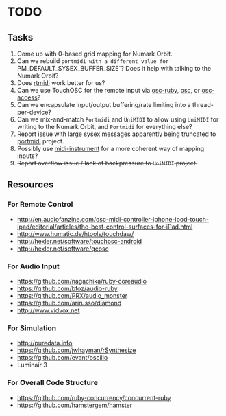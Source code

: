 # TODO

## Tasks

1. Come up with 0-based grid mapping for Numark Orbit.
1. Can we rebuild `portmidi with a different value for `PM_DEFAULT_SYSEX_BUFFER_SIZE`?  Does it help with talking to the Numark Orbit?
1. Does [rtmidi](https://github.com/adamjmurray/ruby-rtmidi) work better for us?
1. Can we use TouchOSC for the remote input via [osc-ruby](https://github.com/aberant/osc-ruby), [osc](https://rubygems.org/gems/osc), or [osc-access](https://github.com/arirusso/osc-access)?
1. Can we encapsulate input/output buffering/rate limiting into a thread-per-device?
1. Can we mix-and-match `Portmidi` and `UniMIDI` to allow using `UniMIDI` for writing to the Numark Orbit, and `Portmidi` for everything else?
1. Report issue with large sysex messages apparently being truncated to [portmidi](https://github.com/halfbyte/portmidi) project.
1. Possibly use [midi-instrument](https://github.com/arirusso/midi-instrument) for a more coherent way of mapping inputs?
1. ~~Report overflow issue / lack of backpressure to `UniMIDI` project.~~


## Resources

### For Remote Control

* http://en.audiofanzine.com/osc-midi-controller-iphone-ipod-touch-ipad/editorial/articles/the-best-control-surfaces-for-iPad.html
* http://www.humatic.de/htools/touchdaw/
* http://hexler.net/software/touchosc-android
* http://hexler.net/software/qcosc


### For Audio Input

* https://github.com/nagachika/ruby-coreaudio
* https://github.com/bfoz/audio-ruby
* https://github.com/PRX/audio_monster
* https://github.com/arirusso/diamond
* http://www.vidvox.net

### For Simulation

* http://puredata.info
* https://github.com/jwhayman/rSynthesize
* https://github.com/evant/oscillo
* Luminair 3

### For Overall Code Structure

* https://github.com/ruby-concurrency/concurrent-ruby
* https://github.com/hamstergem/hamster
